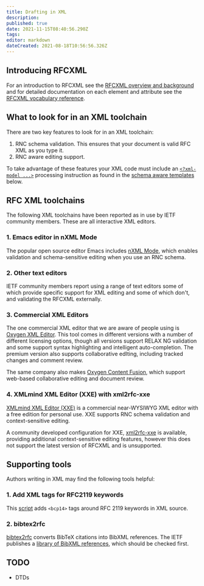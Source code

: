 ```yaml
---
title: Drafting in XML
description: 
published: true
date: 2021-11-15T08:40:56.290Z
tags: 
editor: markdown
dateCreated: 2021-08-18T10:56:56.326Z
---
```


## Introducing RFCXML
For an introduction to RFCXML see the [RFCXML overview and background](/rfcxml-overview) and for detailed documentation on each element and attribute see the [RFCXML vocabulary reference](/rfcxml-vocabulary).

## What to look for in an XML toolchain
There are two key features to look for in an XML toolchain:
1. RNC schema validation. This ensures that your document is valid RFC XML as you type it.
1. RNC aware editing support. 

To take advantage of these features your XML code must include an [`<?xml-model ...>`](https://www.w3.org/TR/xml-model/) processing instruction as found in the [schema aware templates]() below.

## RFC XML toolchains
The following XML toolchains have been reported as in use by IETF community members.  These are all interactive XML editors. 

### 1. Emacs editor in nXML Mode
The popular open source editor Emacs includes [nXML Mode](https://www.gnu.org/software/emacs/manual/html_mono/nxml-mode.html), which enables validation and schema-sensitive editing when you use an RNC schema. 

### 2. Other text editors
IETF community members report using a range of text editors some of which provide specific support for XML editing and some of which don't, and validating the RFCXML externally.

### 3. Commercial XML Editors
The one commercial XML editor that we are aware of people using is [Oxygen XML Editor](https://www.oxygenxml.com/xml_editor.html).  This tool comes in different versions with a number of different licensing options, though all versions support RELAX NG validation and some support syntax highlighting and intelligent auto-completion. The premium version also supports collaborative edIting, including tracked changes and comment review.

The same company also makes [Oxygen Content Fusion](https://www.oxygenxml.com/content_fusion.html), which support web-based collaborative editing and document review.
  
### 4. XMLmind XML Editor (XXE) with xml2rfc-xxe
[XMLmind XML Editor (XXE)](https://www.xmlmind.com/xmleditor/) is a commercial near-WYSIWYG XML editor with a free edition for personal use.  XXE supports RNC schema validation and context-sensitive editing.

A community developed configuration for XXE, [xml2rfc-xxe](https://github.com/wkumari/xml2rfc-xxe/) is available, providing additional context-sensitive editing features, however this does not support the latest version of RFCXML and is unsupported.

## Supporting tools
Authors writing in XML may find the following tools helpful:

### 1. Add XML tags for RFC2119 keywords
This [script](https://strayalpha.com/software/rfcxml/lookback-bcp-fix.pl) adds `<bcp14>` tags around RFC 2119 keywords in XML source.

### 2. bibtex2rfc
[bibtex2rfc](https://github.com/yaronf/bibtex2rfc) converts BibTeX citations into BibXML references. The IETF publishes a [library of BibXML references](https://xml2rfc.tools.ietf.org), which should be checked first.

## TODO
- DTDs
